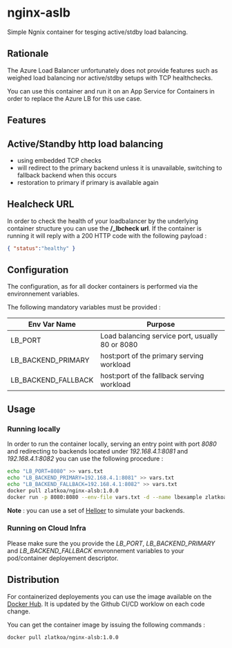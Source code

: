 # nginx-aslb

Simple Ngnix container for tesging active/stdby load balancing.

## Rationale

The Azure Load Balancer unfortunately does not provide features such as weighed load balancing nor active/stdby setups with TCP healthchecks.

You can use this container and run it on an App Service for Containers in order to replace the Azure LB for this use case.

## Features

## Active/Standby http load balancing 

* using embedded TCP checks
* will redirect to the primary backend unless it is unavailable, switching to fallback backend when this occurs
* restoration to primary if primary is available again

## Healcheck URL 

In order to check the health of your loadbalancer by the underlying container structure you can use the **/_lbcheck url**. If the container is running it will reply with a 200 HTTP code with the following payload : 

```json
{ "status":"healthy" }
```
## Configuration 

The configuration, as for all docker containers is performed via the environnement variables.

The following mandatory variables must be provided : 


| Env Var Name                        | Purpose                                                      |
|-------------------------------------|--------------------------------------------------------------|
| LB_PORT                             | Load balancing service port, usually 80 or 8080              |
| LB_BACKEND_PRIMARY                  | host:port of the primary serving workload                    |
| LB_BACKEND_FALLBACK                 | host:port of the fallback serving workload                   |


## Usage 

### Running locally 

In order to run the container locally, serving an entry point with port *8080* and redirecting to backends located under  *192.168.4.1:8081* and *192.168.4.1:8082* you can use the following procedure : 

```bash
echo "LB_PORT=8080" >> vars.txt
echo "LB_BACKEND_PRIMARY=192.168.4.1:8081" >> vars.txt
echo "LB_BACKEND_FALLBACK=192.168.4.1:8082" >> vars.txt
docker pull zlatkoa/nginx-alsb:1.0.0
docker run -p 8080:8080 --env-file vars.txt -d --name lbexample zlatkoa/nginx-alsb:1.0.0
```

**Note** : you can use a set of [Helloer](https://github.com/zlatko-ms/helloer) to simulate your backends. 

### Running on Cloud Infra

Please make sure the you provide the *LB_PORT*, *LB_BACKEND_PRIMARY* and *LB_BACKEND_FALLBACK* envronnement variables to your pod/container deployement descriptor.

## Distribution 

For containerized deployements you can use the image available on the [Docker Hub](https://hub.docker.com/repository/docker/zlatkoa/nginx-alsb). It is updated by the Github CI/CD worklow on each code change.


You can get the container image by issuing the following commands : 

```bash
docker pull zlatkoa/nginx-alsb:1.0.0
```


